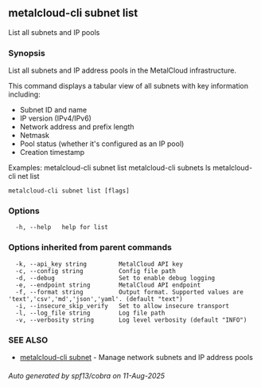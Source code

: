 ## metalcloud-cli subnet list

List all subnets and IP pools

### Synopsis

List all subnets and IP address pools in the MetalCloud infrastructure.

This command displays a tabular view of all subnets with key information including:
- Subnet ID and name
- IP version (IPv4/IPv6)  
- Network address and prefix length
- Netmask
- Pool status (whether it's configured as an IP pool)
- Creation timestamp

Examples:
  metalcloud-cli subnet list
  metalcloud-cli subnets ls
  metalcloud-cli net list

```
metalcloud-cli subnet list [flags]
```

### Options

```
  -h, --help   help for list
```

### Options inherited from parent commands

```
  -k, --api_key string         MetalCloud API key
  -c, --config string          Config file path
  -d, --debug                  Set to enable debug logging
  -e, --endpoint string        MetalCloud API endpoint
  -f, --format string          Output format. Supported values are 'text','csv','md','json','yaml'. (default "text")
  -i, --insecure_skip_verify   Set to allow insecure transport
  -l, --log_file string        Log file path
  -v, --verbosity string       Log level verbosity (default "INFO")
```

### SEE ALSO

* [metalcloud-cli subnet](metalcloud-cli_subnet.md)	 - Manage network subnets and IP address pools

###### Auto generated by spf13/cobra on 11-Aug-2025

